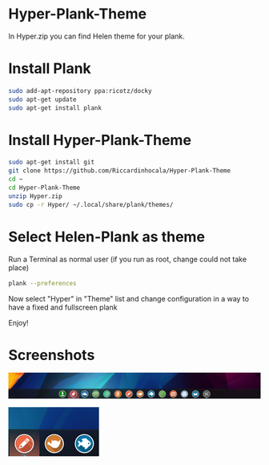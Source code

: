 # Hyper-Plank-Theme

In Hyper.zip you can find Helen theme for your plank. 

# Install Plank

```sh
sudo add-apt-repository ppa:ricotz/docky
sudo apt-get update
sudo apt-get install plank
```

# Install Hyper-Plank-Theme

```sh
sudo apt-get install git
git clone https://github.com/Riccardinhocala/Hyper-Plank-Theme
cd ~
cd Hyper-Plank-Theme
unzip Hyper.zip 
sudo cp -r Hyper/ ~/.local/share/plank/themes/
```
# Select Helen-Plank as theme

Run a Terminal as normal user (if you run as root, change could not take place)

```sh
plank --preferences
```
Now select "Hyper" in "Theme" list and change configuration in a way to have a fixed and fullscreen plank 

Enjoy!

# Screenshots

![H1](https://github.com/riccardinhocala/Hyper-Plank-Theme/blob/master/Hyper.png)

![H2](https://github.com/riccardinhocala/Hyper-Plank-Theme/blob/master/Hyper2.png)
